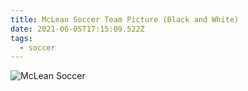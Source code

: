 ```yaml
---
title: McLean Soccer Team Picture (Black and White)
date: 2021-06-05T17:15:09.522Z
tags:
  - soccer
---
```

![McLean Soccer](/20210605-soccer-0845.jpg)
